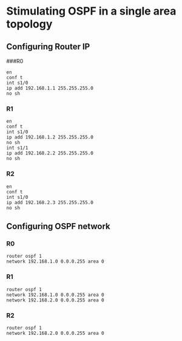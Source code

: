 # Stimulating OSPF in a single area topology

## Configuring Router IP

###R0
```
en
conf t
int s1/0
ip add 192.168.1.1 255.255.255.0
no sh
```

### R1

```
en
conf t
int s1/0
ip add 192.168.1.2 255.255.255.0
no sh
int s1/1
ip add 192.168.2.2 255.255.255.0
no sh
```

### R2

```
en
conf t
int s1/0
ip add 192.168.2.3 255.255.255.0
no sh
```

## Configuring OSPF network

### R0
```
router ospf 1
network 192.168.1.0 0.0.0.255 area 0
```
### R1
```
router ospf 1
network 192.168.1.0 0.0.0.255 area 0
network 192.168.2.0 0.0.0.255 area 0
```

### R2

```
router ospf 1
network 192.168.2.0 0.0.0.255 area 0
```

